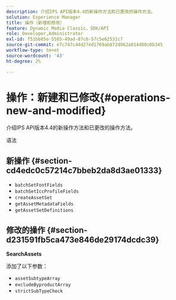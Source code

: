 ```yaml
---
description: 介绍IPS API版本4.4的新操作方法和已更改的操作方法。
solution: Experience Manager
title: 操作（新增和修改）
feature: Dynamic Media Classic，SDK/API
role: Developer,Administrator
exl-id: f51bb85e-5585-49ad-87c6-57c5e62531c7
source-git-commit: e7c747c44d27ed1769ab872d962a814d80c0b345
workflow-type: tm+mt
source-wordcount: '43'
ht-degree: 2%

---
```


# 操作：新建和已修改{#operations-new-and-modified}

介绍IPS API版本4.4的新操作方法和已更改的操作方法。

语法

## 新操作 {#section-cd4edc0c57214c7bbeb2da8d3ae01333}

* `batchSetFontFields`
* `batchSetIccProfileFields`
* `createAssetSet`
* `getAssetMetadataFields`
* `getAssetSetDefinitions`

## 修改的操作 {#section-d231591fb5ca473e846de29174dcdc39}

**SearchAssets**

添加了以下参数：

* `assetSubtypeArray`
* `excludeByproductArray`
* `strictSubTypeCheck`
